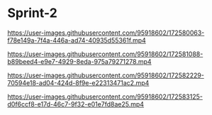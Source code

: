 # Sprint-2

https://user-images.githubusercontent.com/95918602/172580063-f78e149a-7f4a-446a-ad74-40935d55361f.mp4


https://user-images.githubusercontent.com/95918602/172581088-b89beed4-e9e7-4929-8eda-975a79271278.mp4


https://user-images.githubusercontent.com/95918602/172582229-70594e18-ad04-424d-8f9e-e22313471ac2.mp4


https://user-images.githubusercontent.com/95918602/172583125-d0f6ccf8-e17d-46c7-9f32-e01e7fd8ae25.mp4

